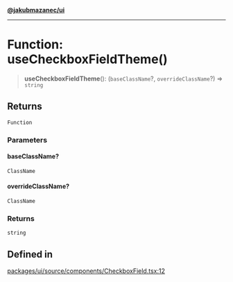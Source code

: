 [**@jakubmazanec/ui**](../README.md)

---

# Function: useCheckboxFieldTheme()

> **useCheckboxFieldTheme**(): (`baseClassName`?, `overrideClassName`?) => `string`

## Returns

`Function`

### Parameters

#### baseClassName?

`ClassName`

#### overrideClassName?

`ClassName`

### Returns

`string`

## Defined in

[packages/ui/source/components/CheckboxField.tsx:12](https://github.com/jakubmazanec/tools/blob/077fa4993ebe623b1c463499cc41912353ae6eb1/packages/ui/source/components/CheckboxField.tsx#L12)

